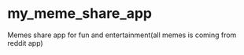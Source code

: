 # my_meme_share_app
Memes share app for fun and entertainment(all memes is coming from reddit app) 
